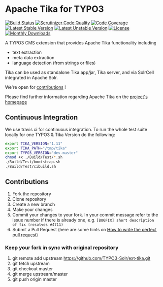 # Apache Tika for TYPO3

[![Build Status](https://travis-ci.org/TYPO3-Solr/ext-tika.svg?branch=release-6.0.x)](https://travis-ci.org/TYPO3-Solr/ext-tika)
[![Scrutinizer Code Quality](https://scrutinizer-ci.com/g/TYPO3-Solr/ext-tika/badges/quality-score.png?b=release-6.0.x)](https://scrutinizer-ci.com/g/TYPO3-Solr/ext-tika/?branch=master)
[![Code Coverage](https://scrutinizer-ci.com/g/TYPO3-Solr/ext-tika/badges/coverage.png?b=release-6.0.x)](https://scrutinizer-ci.com/g/TYPO3-Solr/ext-tika/?branch=master)
[![Latest Stable Version](https://poser.pugx.org/apache-solr-for-typo3/tika/v/stable)](https://packagist.org/packages/apache-solr-for-typo3/tika)
[![Latest Unstable Version](https://poser.pugx.org/apache-solr-for-typo3/tika/v/unstable)](https://packagist.org/packages/apache-solr-for-typo3/tika)
[![License](https://poser.pugx.org/apache-solr-for-typo3/tika/license)](https://packagist.org/packages/apache-solr-for-typo3/tika)
[![Monthly Downloads](https://poser.pugx.org/apache-solr-for-typo3/tika/d/monthly)](https://packagist.org/packages/apache-solr-for-typo3/tika)

A TYPO3 CMS extension that provides Apache Tika functionality including

* text extraction
* meta data extraction
* language detection (from strings or files)

Tika can be used as standalone Tika app/jar, Tika server, and via SolrCell integrated in Apache Solr.

We're open for [contributions](#Contributions) !

Please find further information regarding Apache Tika on the [project's homepage](http://tika.apache.org)


## Continuous Integration

We use travis ci for continuous integration. To run the whole test suite locally for one TYPO3 & Tika Version
do the following:

```bash
export TIKA_VERSION="1.11"
export TIKA_PATH="/tmp/tika"
export TYPO3_VERSION="dev-master"
chmod +x ./Build/Test/*.sh
./Build/Test/bootstrap.sh
./Build/Test/cibuild.sh
```

## <a name="Contributions"></a>Contributions

1. Fork the repository
2. Clone repository
3. Create a new branch
4. Make your changes
5. Commit your changes to your fork. In your commit message refer to the issue number if there is already one, e.g. `[BUGFIX] short description of fix (resolves #4711)`
6. Submit a Pull Request (here are some hints on [How to write the perfect pull request](https://github.com/blog/1943-how-to-write-the-perfect-pull-request))

### Keep your fork in sync with original repository

1. git remote add upstream https://github.com/TYPO3-Solr/ext-tika.git
2. git fetch upstream
3. git checkout master
4. git merge upstream/master
5. git push origin master